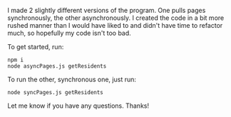I made 2 slightly different versions of the program. One pulls pages synchronously, the other asynchronously. I created the code in a bit more rushed manner than I would have liked to and didn't have time to refactor much, so hopefully my code isn't too bad.

To get started, run:
```
npm i
node asyncPages.js getResidents
```

To run the other, synchronous one, just run:
```
node syncPages.js getResidents
```

Let me know if you have any questions. Thanks!